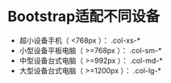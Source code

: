 

# Bootstrap适配不同设备

- 超⼩设备⼿机（ <768px ）： .col-xs-* 
- ⼩型设备平板电脑（ >=768px ）： .col-sm-* 
- 中型设备台式电脑（ >=992px ）： .col-md-* 
- ⼤型设备台式电脑（ >=1200px ）： .col-lg-*